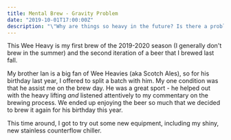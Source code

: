 ```yaml
---
title: Mental Brew - Gravity Problem
date: "2019-10-01T17:00:00Z"
description: "\"Why are things so heavy in the future? Is there a problem with the Earth’s gravitational pull?\" - Doc Brown"
---
```


This Wee Heavy is my first brew of the 2019-2020 season (I generally don't brew in the summer) and the second iteration of a beer that I brewed last fall. 

My brother Ian is a big fan of Wee Heavies (aka Scotch Ales), so for his birthday last year, I offered to split a batch with him. My one condition was that he assist me on the brew day. He was a great sport - he helped out with the heavy lifting _and_ listened attentively to my commentary on the brewing process. We ended up enjoying the beer so much that we decided to brew it again for his birthday this year.

This time around, I got to try out some new equipment, including my shiny, new stainless counterflow chiller.